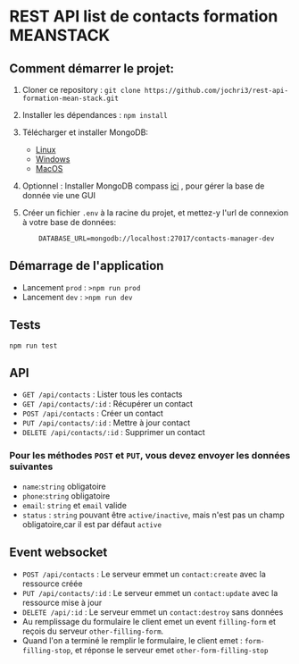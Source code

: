 # REST API list de contacts formation MEANSTACK

## Comment démarrer le projet:

1. Cloner ce repository : `git clone https://github.com/jochri3/rest-api-formation-mean-stack.git`

2. Installer les dépendances : `npm install`

3. Télécharger et installer MongoDB:

   - [Linux](https://docs.mongodb.com/manual/administration/install-on-linux/)
   - [Windows](https://docs.mongodb.com/manual/tutorial/install-mongodb-on-windows/)
   - [MacOS](https://docs.mongodb.com/manual/tutorial/install-mongodb-on-os-x/)

4. Optionnel : Installer MongoDB compass [ici](https://www.mongodb.com/products/compass) , pour gérer la base de donnée vie une GUI

5. Créer un fichier `.env` à la racine du projet, et mettez-y l'url de connexion à votre base de données:
   ```
       DATABASE_URL=mongodb://localhost:27017/contacts-manager-dev
   ```

## Démarrage de l'application

- Lancement `prod` : `>npm run prod`
- Lancement `dev` : `>npm run dev`

## Tests

`npm run test`

## API

- `GET /api/contacts` : Lister tous les contacts
- `GET /api/contacts/:id` : Récupérer un contact
- `POST /api/contacts` : Créer un contact
- `PUT /api/contacts/:id` : Mettre à jour contact
- `DELETE /api/contacts/:id` : Supprimer un contact

### Pour les méthodes `POST` et `PUT`, vous devez envoyer les données suivantes

- `name`:`string` obligatoire
- `phone`:`string` obligatoire
- `email`: `string` et `email` valide
- `status` : `string` pouvant être `active/inactive`, mais n'est pas un champ obligatoire,car il est par défaut `active`

## Event websocket

- `POST /api/contacts` : Le serveur emmet un `contact:create` avec la ressource créée
- `PUT /api/contacts/:id` : Le serveur emmet un `contact:update` avec la ressource mise à jour
- `DELETE /api/:id` : Le serveur emmet un `contact:destroy` sans données
- Au remplissage du formulaire le client emet un event `filling-form` et reçois du serveur `other-filling-form`.
- Quand l'on a terminé le remplir le formulaire, le client emet : `form-filling-stop`, et réponse le serveur emet `other-form-filling-stop`

